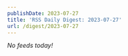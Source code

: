 ```yaml
---
publishDate: 2023-07-27
title: 'RSS Daily Digest: 2023-07-27'
url: /digest/2023-07-27
---
```


_No feeds today!_
